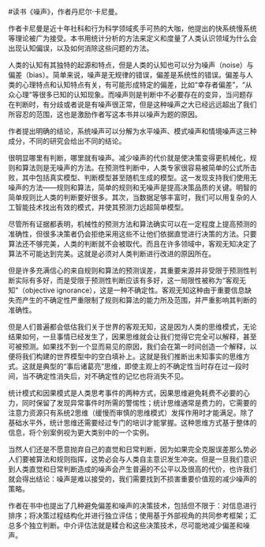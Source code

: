 \#读书《噪声》，作者丹尼尔·卡尼曼。

作者卡尼曼是近十年社科和行为科学领域炙手可热的大咖，他提出的快系统慢系统等理论被广为接受。本书用统计分析的方法来定义和度量了人类认识领域为什么会出现认知偏误，以及如何消除这些问题的方法。

人类的认知有其独特的起源和特点，但是人类的认知也可以分为噪声（noise）与偏差（bias）。简单来说，噪声是无规律的错误，偏差是系统性的错误。偏差与人类的心理特点和认知特点有关，有可能形成特定的偏差，比如“幸存者偏差”，“从众心理”等很多已知的认知现象。而噪声则是判断中不必要存在的变异，当问题存在判断时，有分歧或者说是有噪声很正常，但是这种噪声之大已经远远超出了我们所容忍的范围，这也是激励作者写这本书并以噪声为题的原因。

作者提出明确的结论，系统噪声可以分解为水平噪声、模式噪声和情境噪声这三种成分，不同的研究会给出不同的结论。

很明显哪里有判断，哪里就有噪声。减少噪声的代价就是使决策变得更机械化，规则和算法则是无噪声的方法。在预测性判断中，人类专家很容易被简单的公式所击败，其中包括真实模型、判断模型甚至随机生成的模型。这一发现支持我们使用无噪声的方法——规则和算法，简单的规则和无噪声是提高决策品质的关键。明智的简单规则比人类的判断要好很多。其次，当数据足够丰富时，我们可以用复杂的人工智能技术找出有效的模式，并使其预测力远超简单模型。

尽管所有证据都表明，机械性的预测方法和算法确实可以在一定程度上提高预测的准确性，但很多决策者仍会拒绝采用这些不让他们依据直觉进行决策的方法。只要算法还不够完美，人类的判断就不会被取代。而且在许多领域中，客观无知决定了算法不可能达到完美。这就是必须对人类判断进行改进的原因所在。

但是许多充满信心的来自规则和算法的预测误差，其重要来源并非受限于预测性判断实际有多好，而是受限于预测性判断应该有多好，这一局限性被称为“客观无知”（objective ignorance），这是一种不确定性。客观无知这种由于重要信息缺失而产生的不确定性严重限制了规则和算法的能力所及范围，并严重影响其判断的准确性。

但是人们普遍都会低估我们关于世界的客观无知，这是因为人类的思维模式，无论结果如何，一旦事情已经发生了，因果思维就会让我们觉得它完全可以解释，甚至可被预测。如果找不到一个显而易见的原因，我们会在第一时间创造一个解释，以便将我们构建的世界模型中的空白填补上。这就是我们推断出未知事实的思维方式。这就是典型的“事后诸葛亮”思维，即使主观上的不确定性当时存在过一段时间，当不确定性消失后，对不确定性的记忆也将消失不见。

统计模式和因果模式是人类思考事件的两种方式，因果思维避免耗费不必要的心力，同时保留了发现异常事件时所需的警惕性；统计思维通常是费力的，它需要的注意力资源只有系统2思维（缓慢而审慎的思维模式）发挥作用时才能满足。除了基础水平外，统计思维还需要经过专门的培训才能掌握。这种思维方式基于整体的信息，将个别案例视为更大类别中的一个实例。

当然人们还是不愿意抛弃自己的直觉和日常判断，因为如果完全克服误差那么势必人们要被算法和规则指挥，这势必会与人类自主意识发生冲突。但是一旦我们意识到人类直觉和日常判断造成的噪声会产生普遍的不公平以及很高的代价，也许我们就会得出结论：噪声是难以接受的，我们需要找到不损害重要价值观的减少噪声的策略。

作者在书中也提出了几种避免偏差和噪声的决策技术，包括但不限于：对信息进行排序；将决策过程结构化并进行独立评估；使用基于外部视角的共同参考框架；汇总多个独立判断。中介评估法就是糅合和这些决策技术，尽可能地减少偏差和噪声。

